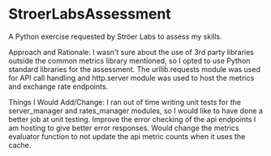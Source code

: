 # StroerLabsAssessment
A Python exercise requested by Ströer Labs to assess my skills.

Approach and Rationale:
I wasn't sure about the use of 3rd party libraries outside the common metrics library mentioned, so I opted to use Python standard libraries for the assessment.
The urllib.requests module was used for API call handling and http.server module was used to host the metrics and exchange rate endpoints.

Things I Would Add/Change:
I ran out of time writing unit tests for the server_manager and rates_manager modules, so I would like to have done a better job at unit testing.
Improve the error checking of the api endpoints I am hosting to give better error responses.
Would change the metrics evaluator function to not update the api metric counts when it uses the cache.

